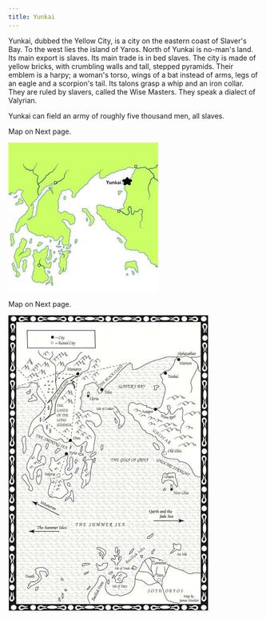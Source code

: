 ```yaml
---
title: Yunkai
---
```


Yunkai, dubbed the Yellow City, is a city on the eastern coast of Slaver's Bay. To the west lies the island of Yaros. North of Yunkai is no-man's land. Its main export is slaves. Its main trade is in bed slaves. The city is made of yellow bricks, with crumbling walls and tall, stepped pyramids. Their emblem is a harpy; a woman's torso, wings of a bat instead of arms, legs of an eagle and a scorpion's tail. Its talons grasp a whip and an iron collar. They are ruled by slavers, called the Wise Masters. They speak a dialect of Valyrian.

Yunkai can field an army of roughly five thousand men, all slaves.

Map on Next page.

![Image](images/000078.jpg)

Map on Next page.

![Image](images/000016.jpg)


